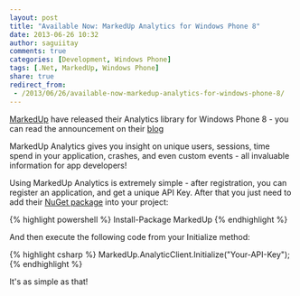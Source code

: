 ```yaml
---
layout: post
title: "Available Now: MarkedUp Analytics for Windows Phone 8"
date: 2013-06-26 10:32
author: saguiitay
comments: true
categories: [Development, Windows Phone]
tags: [.Net, MarkedUp, Windows Phone]
share: true
redirect_from:
 - /2013/06/26/available-now-markedup-analytics-for-windows-phone-8/
---
```

[MarkedUp](http://www.markedup.com) have released their Analytics library for Windows Phone 8 - you can read the announcement on 
their [blog](http://blog.markedup.com/2013/06/available-now-markedup-analytics-for-windows-phone-8/)

MarkedUp Analytics gives you insight on unique users, sessions, time spend in your application, crashes, and even custom events - all invaluable
information for app developers!

Using MarkedUp Analytics is extremely simple - after registration, you can register an application, and get a unique API Key.
After that you just need to add their [NuGet package](https://nuget.org/packages/MarkedUp/) into your project:

{% highlight powershell %}
    Install-Package MarkedUp
{% endhighlight %}

And then execute the following code from your Initialize method:

{% highlight csharp %}
    MarkedUp.AnalyticClient.Initialize("Your-API-Key");
{% endhighlight %}

It's as simple as that!

